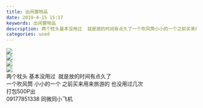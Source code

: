 ```yaml
---
title: 出闲置物品
date: 2019-4-15 15:17
keywords: 出闲置物品
description: 两个枕头基本没用过  就是放的时间有点久了一个吹风筒小小的一个之前买来用来旅游的也没用过几次打包500P出09177851338同微同小飞机
categories: used
---
```

<td class="t_f" id="postmessage_3505097">


<img aid="1141328" data-cf-modified-988fde95a35f871de8e2d614-="" file="data/attachment/forum/201904/15/151458fvte2vyqlohvlz1z.jpg.thumb.jpg" id="aimg_1141328" inpost="1" onclick="" onmouseover="" src="http://www.flw.ph/data/attachment/forum/201904/15/151458fvte2vyqlohvlz1z.jpg" style="cursor:pointer" zoomfile="data/attachment/forum/201904/15/151458fvte2vyqlohvlz1z.jpg"/>


<br/>

<img aid="1141327" data-cf-modified-988fde95a35f871de8e2d614-="" file="data/attachment/forum/201904/15/151454rg00qs0a7gzm5aq7.jpg.thumb.jpg" id="aimg_1141327" inpost="1" onclick="" onmouseover="" src="http://www.flw.ph/data/attachment/forum/201904/15/151454rg00qs0a7gzm5aq7.jpg" style="cursor:pointer" zoomfile="data/attachment/forum/201904/15/151454rg00qs0a7gzm5aq7.jpg"/>


<br/>

<img aid="1141325" data-cf-modified-988fde95a35f871de8e2d614-="" file="data/attachment/forum/201904/15/151434lcgir0lkezl3r0yc.jpg.thumb.jpg" id="aimg_1141325" inpost="1" onclick="" onmouseover="" src="http://www.flw.ph/data/attachment/forum/201904/15/151434lcgir0lkezl3r0yc.jpg" style="cursor:pointer" zoomfile="data/attachment/forum/201904/15/151434lcgir0lkezl3r0yc.jpg"/>


<br/>

<img aid="1141324" data-cf-modified-988fde95a35f871de8e2d614-="" file="data/attachment/forum/201904/15/151430evyol5uavcuo736u.jpg.thumb.jpg" id="aimg_1141324" inpost="1" onclick="" onmouseover="" src="http://www.flw.ph/data/attachment/forum/201904/15/151430evyol5uavcuo736u.jpg" style="cursor:pointer" zoomfile="data/attachment/forum/201904/15/151430evyol5uavcuo736u.jpg"/>


<br/>
两个枕头 基本没用过  就是放的时间有点久了<br/>
一个吹风筒 小小的一个 之前买来用来旅游的 也没用过几次<br/>
打包500P出<br/>
09177851338 同微同小飞机<br/>
</td>
